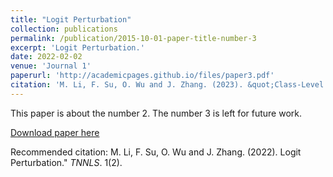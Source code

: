 ```yaml
---
title: "Logit Perturbation"
collection: publications
permalink: /publication/2015-10-01-paper-title-number-3
excerpt: 'Logit Perturbation.'
date: 2022-02-02
venue: 'Journal 1'
paperurl: 'http://academicpages.github.io/files/paper3.pdf'
citation: 'M. Li, F. Su, O. Wu and J. Zhang. (2023). &quot;Class-Level Logit Perturbation.&quot; <i>AAAI 2022</i>. 1(2).'
---
```

This paper is about the number 2. The number 3 is left for future work.

[Download paper here](http://academicpages.github.io/files/paper3.pdf)

Recommended citation: M. Li, F. Su, O. Wu and J. Zhang. (2022). Logit Perturbation." <i>TNNLS</i>. 1(2).
